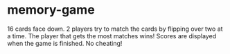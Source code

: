 # memory-game
16 cards face down. 
2 players try to match the cards by flipping over two at a time. 
The player that gets the most matches wins!
Scores are displayed when the game is finished. 
No cheating!
